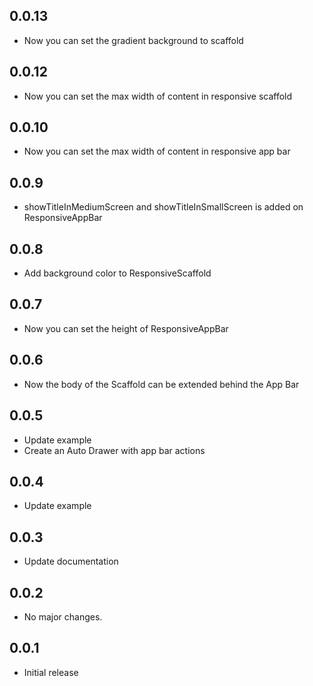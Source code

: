 ## 0.0.13
* Now you can set the gradient background to scaffold

## 0.0.12
* Now you can set the max width of content in responsive scaffold

## 0.0.10
* Now you can set the max width of content in responsive app bar

## 0.0.9
* showTitleInMediumScreen and showTitleInSmallScreen is added on ResponsiveAppBar

## 0.0.8
* Add background color to ResponsiveScaffold

## 0.0.7
* Now you can set the height of ResponsiveAppBar

## 0.0.6
* Now the body of the Scaffold can be extended behind the App Bar

## 0.0.5
* Update example
* Create an Auto Drawer with app bar actions

## 0.0.4
* Update example

## 0.0.3
* Update documentation

## 0.0.2
* No major changes.

## 0.0.1
* Initial release